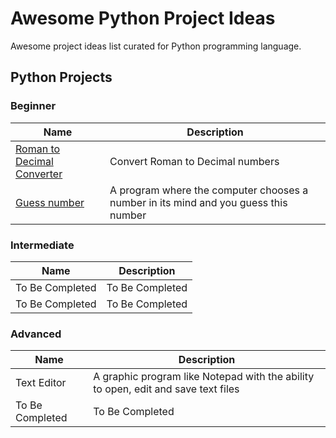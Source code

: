 # Awesome Python Project Ideas

Awesome project ideas list curated for Python programming language.

## Python Projects

### Beginner

| Name                                                                            | Description                      |
| ------------------------------------------------------------------------------- | -------------------------------- |
| [Roman to Decimal Converter](./projects/beginner/roman-to-decimal-converter.md) | Convert Roman to Decimal numbers |
| [Guess number](./projects/beginner/guess-number.md) | A program where the computer chooses a number in its mind and you guess this number |

### Intermediate

| Name            | Description     |
| --------------- | --------------- |
| To Be Completed | To Be Completed |
| To Be Completed | To Be Completed |

### Advanced

| Name            | Description     |
| --------------- | --------------- |
| Text Editor | A graphic program like Notepad with the ability to open, edit and save text files |
| To Be Completed | To Be Completed |
